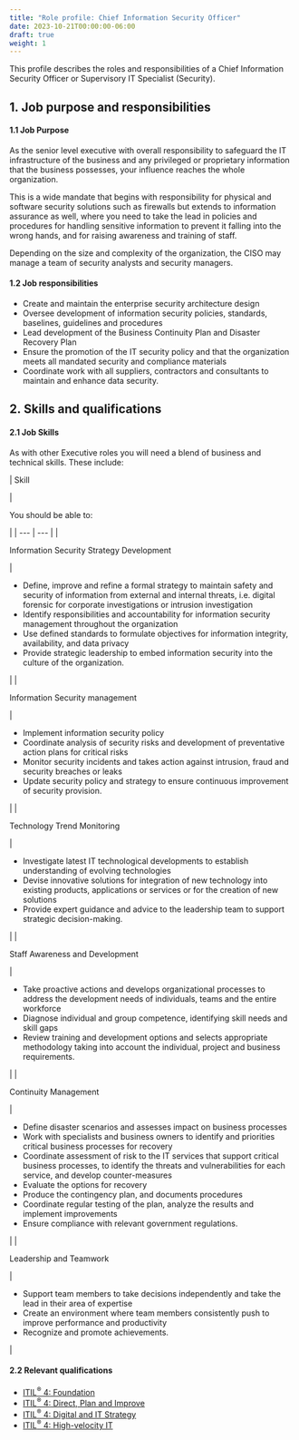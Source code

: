 ```yaml
---
title: "Role profile: Chief Information Security Officer"
date: 2023-10-21T00:00:00-06:00
draft: true
weight: 1
---
```


This profile describes the roles and responsibilities of a Chief Information Security Officer or Supervisory IT Specialist (Security).

## 1. Job purpose and responsibilities

#### 1.1 Job Purpose

As the senior level executive with overall responsibility to safeguard the IT infrastructure of the business and any privileged or proprietary information that the business possesses, your influence reaches the whole organization.

This is a wide mandate that begins with responsibility for physical and software security solutions such as firewalls but extends to information assurance as well, where you need to take the lead in policies and procedures for handling sensitive information to prevent it falling into the wrong hands, and for raising awareness and training of staff.

Depending on the size and complexity of the organization, the CISO may manage a team of security analysts and security managers.

#### 1.2 Job responsibilities

* Create and maintain the enterprise security architecture design
* Oversee development of information security policies, standards, baselines, guidelines and procedures
* Lead development of the Business Continuity Plan and Disaster Recovery Plan
* Ensure the promotion of the IT security policy and that the organization meets all mandated security and compliance materials
* Coordinate work with all suppliers, contractors and consultants to maintain and enhance data security.

## 2. Skills and qualifications

#### 2.1 Job Skills

As with other Executive roles you will need a blend of business and technical skills. These include:

| 
Skill

 | 

You should be able to:

 |
| --- | --- |
| 

Information Security Strategy Development

 | 

* Define, improve and refine a formal strategy to maintain safety and security of information from external and internal threats, i.e. digital forensic for corporate investigations or intrusion investigation
* Identify responsibilities and accountability for information security management throughout the organization
* Use defined standards to formulate objectives for information integrity, availability, and data privacy
* Provide strategic leadership to embed information security into the culture of the organization.

 |
| 

Information Security management

 | 

* Implement information security policy
* Coordinate analysis of security risks and development of preventative action plans for critical risks
* Monitor security incidents and takes action against intrusion, fraud and security breaches or leaks
* Update security policy and strategy to ensure continuous improvement of security provision.

 |
| 

Technology Trend Monitoring

 | 

* Investigate latest IT technological developments to establish understanding of evolving technologies
* Devise innovative solutions for integration of new technology into existing products, applications or services or for the creation of new solutions
* Provide expert guidance and advice to the leadership team to support strategic decision-making.

 |
| 

Staff Awareness and Development

 | 

* Take proactive actions and develops organizational processes to address the development needs of individuals, teams and the entire workforce
* Diagnose individual and group competence, identifying skill needs and skill gaps
* Review training and development options and selects appropriate methodology taking into account the individual, project and business requirements.

 |
| 

Continuity Management

 | 

* Define disaster scenarios and assesses impact on business processes
* Work with specialists and business owners to identify and priorities critical business processes for recovery
* Coordinate assessment of risk to the IT services that support critical business processes, to identify the threats and vulnerabilities for each service, and develop counter-measures
* Evaluate the options for recovery
* Produce the contingency plan, and documents procedures
* Coordinate regular testing of the plan, analyze the results and implement improvements
* Ensure compliance with relevant government regulations.

 |
| 

Leadership and Teamwork

 | 

* Support team members to take decisions independently and take the lead in their area of expertise
* Create an environment where team members consistently push to improve performance and productivity
* Recognize and promote achievements.

 |

#### 2.2 Relevant qualifications

* [ITIL<sup>®</sup> 4: Foundation](https://www.axelos.com/certifications/itil-service-management/itil-4-foundation)
* [ITIL<sup>®</sup> 4: Direct, Plan and Improve](https://www.axelos.com/certifications/itil-service-management/managing-professional/direct-plan-and-improve)
* [ITIL<sup>®</sup> 4: Digital and IT Strategy](https://www.axelos.com/certifications/itil-service-management/strategic-leader/digital-and-it-strategy)
* [ITIL<sup>®</sup> 4: High-velocity IT](https://www.axelos.com/certifications/itil-service-management/managing-professional/high-velocity-it)
